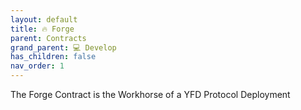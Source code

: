 ```yaml
---
layout: default
title: 🔥 Forge
parent: Contracts
grand_parent: 💻 Develop
has_children: false
nav_order: 1
---
```


The Forge Contract is the Workhorse of a YFD Protocol Deployment
